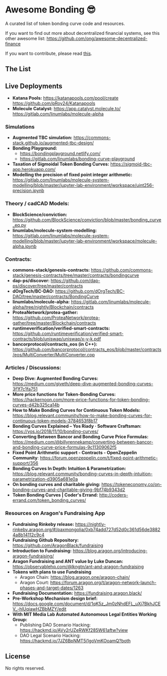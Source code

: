 # Awesome Bonding :sunglasses:

A curated list of token bonding curve code and resources.

If you want to find out more about decentralized financial systems, see this other awesome list: https://github.com/ong/awesome-decentralized-finance

If you want to contribute, please read [this](CONTRIBUTING.md).

## The List

## Live Deployments

* **Katana Pools:** https://katanapools.com/pool/create https://github.com/pRoy24/Katanapools
* **Molecule Catalyst:** https://app.catalyst.molecule.to/ https://gitlab.com/linumlabs/molecule-alpha



### Simulations
* **Augmented TBC simulation:** https://commons-stack.github.io/augmented-tbc-design/
* **Bonding Playground:** 
  * https://bondingplayground.netlify.com/ 
  * https://gitlab.com/linumlabs/bonding-curve-playground
* **Taxation of Sigmoidal Token Bonding Curves:** https://sigmoid-tbc-app.herokuapp.com/
* **Modelling the precision of fixed point integer arithmetic:** https://gitlab.com/linumlabs/molecule-system-modelling/blob/master/jupyter-lab-environment/workspace/uint256-precision.ipynb

### Theory / cadCAD Models:
* **BlockScience/conviction:** https://github.com/BlockScience/conviction/blob/master/bonding_curve_eq.py
* **linumlabs/molecule-system-modelling:** https://gitlab.com/linumlabs/molecule-system-modelling/blob/master/jupyter-lab-environment/workspace/molecule-alpha.ipynb

### Contracts:
* **commons-stack/genesis-contracts:** https://github.com/commons-stack/genesis-contracts/tree/master/contracts/bondingcurve
* **dap-ps/discover:** https://github.com/dap-ps/discover/tree/master/contracts
* **dOrgTech/BC-DAO:** https://github.com/dOrgTech/BC-DAO/tree/master/contracts/BondingCurve
* **linumlabs/molecule-alpha:** https://gitlab.com/linumlabs/molecule-alpha/tree/nightly/Blockchain/contracts
* **ProteaNetwork/protea-gather:** https://github.com/ProteaNetwork/protea-gather/tree/master/Blockchain/contracts
* **runtimeverification/verified-smart-contracts:** https://github.com/runtimeverification/verified-smart-contracts/blob/uniswap/uniswap/x-y-k.pdf
* **bancorprotocol/contracts_eos (in C++):** https://github.com/bancorprotocol/contracts_eos/blob/master/contracts/eos/MultiConverter/MultiConverter.cpp

### Articles / Discussions:

* **Deep Dive: Augmented Bonding Curves:** https://medium.com/giveth/deep-dive-augmented-bonding-curves-3f1f7c1fa751
* **More price functions for Token-Bonding Curves:** https://hackernoon.com/more-price-functions-for-token-bonding-curves-d42b325ca14b
* **How to Make Bonding Curves for Continuous Token Models:** https://blog.relevant.community/how-to-make-bonding-curves-for-continuous-token-models-3784653f8b17
* **Bonding Curves Explained – Yos Riady · Software Craftsman:** https://yos.io/2018/11/10/bonding-curves/
* **Converting Between Bancor and Bonding Curve Price Formulas:** https://medium.com/@billyrennekamp/converting-between-bancor-and-bonding-curve-price-formulas-9c11309062f5
* **Fixed Point Arithmetic support - Contracts - OpenZeppelin Community**: https://forum.openzeppelin.com/t/fixed-point-arithmetic-support/356
* **Bonding Curves In Depth: Intuition & Parametrization:** https://blog.relevant.community/bonding-curves-in-depth-intuition-parametrization-d3905a681e0a
* **On bonding curves and charitable giving:** https://tokeneconomy.co/on-bonding-curves-and-charitable-giving-9bf74b9343d2
* **Token Bonding Curves | Coder's Errand:** http://coders-errand.com/token_bonding_curves/

### Resources on Aragon's Fundraising App

* **Fundraising Rinkeby release:** https://nightly-rinkeby.aragon.org/#/paxmongolia/0xb74add727d52d0c361d56de38824a8b14112c9c4
* **Fundraising Github Repository:** https://github.com/AragonBlack/fundraising
* **Introduction to Fundraising:** https://blog.aragon.org/introducing-aragon-fundraising/
* **Aragon Fundraising and ANT value by Luke Duncan:** https://observablehq.com/@lkngtn/ant-and-aragon-fundraising
* **Tokens with plans to use Fundraising**
  * Aragon Chain: https://blog.aragon.one/aragon-chain/
  * Aragon Court: https://forum.aragon.org/t/aragon-network-launch-phases-and-target-dates/1263
* **Fundraising Documentation:** https://fundraising.aragon.black/
* **Pre-Workshop Mechanism design brief:** https://docs.google.com/document/d/1qK5z_Jm0zNhdEFL_uXj7BkhJCEV_-hlUqiawHZBbMZY/edit
* **With MIT Media Lab Automated Autonomous Legal Entities Working Group:**
  * Publishing DAO Scenario Hacking: https://hackmd.io/AVy2rUZeRWKf285W61aftw?view
  * DAO Legal Scenario Hacking: https://hackmd.io/7JZ6BpNMT5i1goVmKOoamQ?both


## License

No rights reserved.
